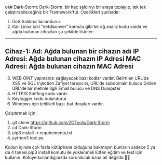 ok# Dark-Storm:
Dark-Storm, bir kaç saldırıyı bir araya toplayıp, tek tek çalıştırabileceğiniz bir Framework'tür.
Özellikleri şunlardır:
1) DoS Saldırısı bulundurur.
2) Kali Linux'taki "netdiscover" komutu gibi bir ağ analiz kodu vardır
ve ağda bulunan cihazları şu şekilde listeler:
----------------------------------------------
Cihaz-1:
Ad: Ağda bulunan bir cihazın adı
IP Adresi: Ağda bulunan cihazın IP Adresi
MAC Adresi: Ağda bulunan cihazın MAC Adresi
-----------------------------------------------
3) WEB OINT yapmanızı sağlayacak bazı kodlar vardır:
Belirtilen URL'de XSS ve SQL Injection Zafiyet tarayıcısı,
URL'de subdomain bulucu
Girilen URL'de bir metinle ilgili Email bulucu
ve DNS Dumpster
4) HTTP/S Sniffing kodu vardır.
5) Keylogger kodu bulundurur
6) Windows için tehlikeli bazı .bat dosyları vardır.

Çalşıtırmak için:
1) git clone https://github.com/ZCTools/Dark-Storm
2) cd Dark-Storm
3) pip3 install -r requirements.txt
4) python3 tool.py

Kodun içinde çok fazla kütüphane olduğuna bakmayın bunların sadece 5 ya da 4 tanesi
pip3 install komutu ile yüklenmeli
lütfen eğitim ve test için kullanın. Kötüye kullandığınızda sorumluluk bana ait değildir.🙏🏻
